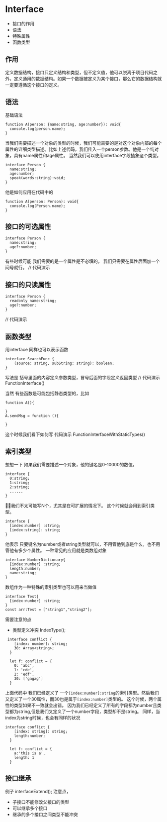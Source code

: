 # Interface
+ 接口的作用
+ 语法
+ 特殊属性
+ 函数类型

## 作用
定义数据结构，接口只定义结构和类型，但不定义值，他可以脱离于项目代码之外，定义通用的数据结构。如果一个数据被定义为某个接口，那么它的数据结构就一定要遵循这个接口的定义。

## 语法
基础语法
```
function A(person: {name:string, age:number}): void{
  console.log(person.name);
}
```
当我们需要描述一个对象的类型的时候，我们可能需要的是对这个对象内部的每个属性的详细类型描述。比如上述代码，我们传入一个person参数。他是一个纯对象，具有name属性和age属性。
当然我们可以使用interface字段抽象这个类型。
```
interface Person {
  name:string;
  age:number;
  speak(words:string):void;
}
```
他是如何应用在代码中的
```
function A(person: Person): void{
  console.log(Person.name);
}
```

## 接口的可选属性
```
interface Person {
  name:string;
  age?:number;
}
```
有些时候可能 我们需要的是一个属性是不必填的，
我们只需要在属性后面加一个问号就行。
// 代码演示

## 接口的只读属性
```
interface Person {
  readonly name:string;
  age?:number;
}
```
// 代码演示

## 函数类型
用interface 同样也可以表示函数
```
interface SearchFunc {
    (source: string, subString: string): boolean;
}
```
写法是 括号里面的内容定义参数类型，冒号后面的字段定义返回类型
// 代码演示 FunctionInterface()

当然 有些函数是可能包括静态类型的，比如
```
function A(){

}
A.sendMsg = function (){
  
}
```

这个时候我们看下如何写 
代码演示 FunctionInterfaceWithStaticTypes()




## 索引类型
想想一下 如果我们需要描述一个对象，他的键名是0-10000的数值。
```
interface {
  0:string;
  1:string;
  2:string;
  ......
}
```
我们不太可能写N个，尤其是在可扩展的情况下。
这个时候就会用到索引类型。
```
interface {
  [index:number] :string;
  [index:string]: string;
}
```
他表示 只要键名为number或者string类型就可以，不用管他到底是什么，也不用管他有多少个属性。
一种常见的应用就是类数组对象
```
interface NumberDictionary{
  [index:number] :string;
  length:number;
  name:string;
}
```
数组作为一种特殊的索引类型也可以用来当做值
```
interface Test{
  [index:number] :string;
}
const arr:Test = ["string1","string2"];
```

需要注意的点
+ 类型定义冲突  IndexType();
```
 interface conflict {
    [index: number]: string;
    30: Array<string>;
  }

  let f: conflict = {
    0: 'abc',
    1: 'cde',
    2: 'edf',
    30: ['gagag']
  }
```
上面代码中 我们已经定义了 一个`[index:number]:string`的索引类型。然后我们又定义了一个30属性，而30也是属于`[index:number]`类型的。
这个时候，两个属性的类型如果不一致就会出错。 因为我们已经定义了所有的字段都为number且类型都为string,但是我们又定义了一个number字段，类型却不是string。 
同样，当index为string时候，也会有同样的状况
```
interface conflict {
    [index: string]: string;
    length:number;
  }

  let f: conflict = {
    a:'this is a',
    length: 1
  }
```


## 接口继承
例子 interfaceExtend();
注意点，
+ 子接口不能修改父接口的类型
+ 可以继承多个接口
+ 继承的多个接口之间类型不能冲突